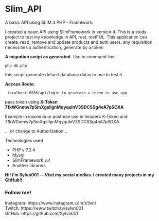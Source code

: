 # Slim_API

A basic API using SLIM.4 PHP - Framework. 

<p>
    I created a basic API using SlimFramework in version 4. 
    This is a study project to test my knowledge in API, rest, restFUL.
    This application can create, read, remove and update products and auth users.
    any requisition necessities a authentication, generate by a token
 </p>

<strong> A migration script as generated. </strong> 
Use in command line 
```
php db.php
```

this script generate default database datas to use to test it. 

<strong>Access Route: </strong>
```
 localhost:8080/api/login to generate a token to use app.
```

pass token using <strong> X-Token 7fkWGnmw7pSmXgsIIgnMqyquInV3SDCSSg4eA7pSOXA </strong>

Example in insomnia or postman use in headers X-Token and 7fkWGnmw7pSmXgsIIgnMqyquInV3SDCSSg4eA7pSOXA

... or change to Authorization...


Technologies used 

<ul>
    <li>PHP v 7.3.4 </li>
    <li>Mysql</li>
    <li>SlimFramework v.4</li>
    <li>Another libraries</li>
</ul>


<strong> Hi! i'm Sylvn001 -- Visit my social medias. i created many projects in my GitHub!! </strong>

<h3> Follow me! </h3>
Instagram: https://www.instagram.com/s1lvn/ <br> 
Twitch: https://www.twitch.tv/sylvn001 <br>
GitHub: https://github.com/Sylvn001 <br>

